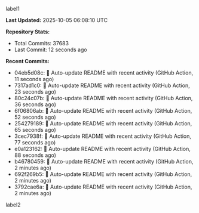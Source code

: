 
label1 
<!-- ACTIVITY_START -->
**Last Updated:** 2025-10-05 06:08:10 UTC

**Repository Stats:**
- Total Commits: 37683
- Last Commit: 12 seconds ago

**Recent Commits:**
- 04eb5d08c: 🤖 Auto-update README with recent activity (GitHub Action, 11 seconds ago)
- 7317ad1c0: 🤖 Auto-update README with recent activity (GitHub Action, 23 seconds ago)
- 80c24c07b: 🤖 Auto-update README with recent activity (GitHub Action, 36 seconds ago)
- 6f06806ab: 🤖 Auto-update README with recent activity (GitHub Action, 52 seconds ago)
- 254279189: 🤖 Auto-update README with recent activity (GitHub Action, 65 seconds ago)
- 3cec7938f: 🤖 Auto-update README with recent activity (GitHub Action, 77 seconds ago)
- e0a123162: 🤖 Auto-update README with recent activity (GitHub Action, 88 seconds ago)
- b46780459: 🤖 Auto-update README with recent activity (GitHub Action, 2 minutes ago)
- 692f269b5: 🤖 Auto-update README with recent activity (GitHub Action, 2 minutes ago)
- 3792cae6a: 🤖 Auto-update README with recent activity (GitHub Action, 2 minutes ago)
<!-- ACTIVITY_END -->

label2
